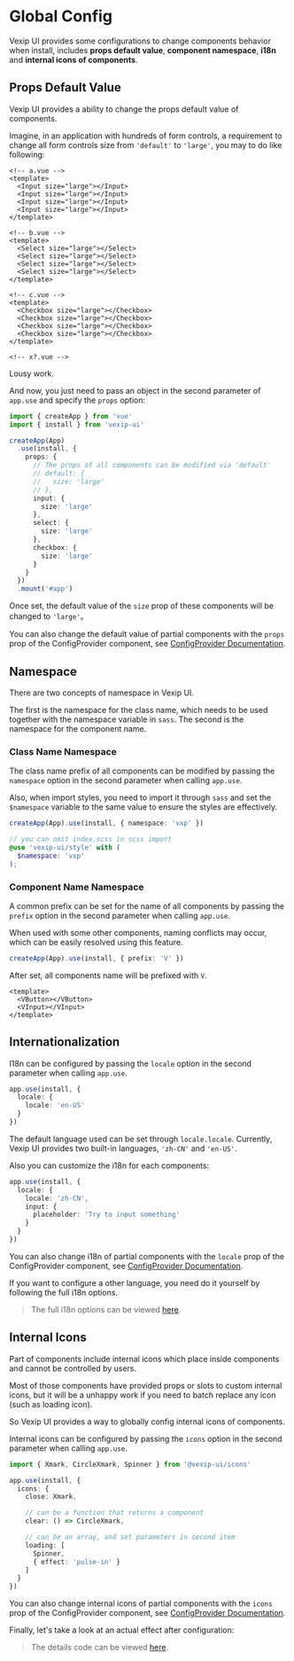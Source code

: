 # Global Config

Vexip UI provides some configurations to change components behavior when install, includes **props default value**, **component namespace**, **i18n** and **internal icons of components**.

## Props Default Value

Vexip UI provides a ability to change the props default value of components.

Imagine, in an application with hundreds of form controls, a requirement to change all form controls size from `'default'` to `'large'`, you may to do like following:

```vue
<!-- a.vue -->
<template>
  <Input size="large"></Input>
  <Input size="large"></Input>
  <Input size="large"></Input>
  <Input size="large"></Input>
</template>

<!-- b.vue -->
<template>
  <Select size="large"></Select>
  <Select size="large"></Select>
  <Select size="large"></Select>
  <Select size="large"></Select>
</template>

<!-- c.vue -->
<template>
  <Checkbox size="large"></Checkbox>
  <Checkbox size="large"></Checkbox>
  <Checkbox size="large"></Checkbox>
  <Checkbox size="large"></Checkbox>
</template>

<!-- x?.vue -->
```

Lousy work.

And now, you just need to pass an object in the second parameter of `app.use` and specify the `props` option:

```ts
import { createApp } from 'vue'
import { install } from 'vexip-ui'

createApp(App)
  .use(install, {
    props: {
      // The props of all components can be modified via 'default'
      // default: {
      //   size: 'large'
      // },
      input: {
        size: 'large'
      },
      select: {
        size: 'large'
      },
      checkbox: {
        size: 'large'
      }
    }
  })
  .mount('#app')
```

Once set, the default value of the `size` prop of these components will be changed to `'large'`。

You can also change the default value of partial components with the `props` prop of the ConfigProvider component, see [ConfigProvider Documentation](/en-US/components/config-provider).

## Namespace

There are two concepts of namespace in Vexip UI.

The first is the namespace for the class name, which needs to be used together with the namespace variable in `sass`. The second is the namespace for the component name.

### Class Name Namespace

The class name prefix of all components can be modified by passing the `namespace` option in the second parameter when calling `app.use`.

Also, when import styles, you need to import it through `sass` and set the `$namespace` variable to the same value to ensure the styles are effectively.

```ts
createApp(App).use(install, { namespace: 'vxp' })
```

```scss
// you can omit index.scss in scss import
@use 'vexip-ui/style' with (
  $namespace: 'vxp'
);
```

### Component Name Namespace

A common prefix can be set for the name of all components by passing the `prefix` option in the second parameter when calling `app.use`.

When used with some other components, naming conflicts may occur, which can be easily resolved using this feature.

```ts
createApp(App).use(install, { prefix: 'V' })
```

After set, all components name will be prefixed with `V`.

```vue
<template>
  <VButton></VButton>
  <VInput></VInput>
</template>
```

## Internationalization

I18n can be configured by passing the `locale` option in the second parameter when calling `app.use`.

```ts
app.use(install, {
  locale: {
    locale: 'en-US'
  }
})
```

The default language used can be set through `locale.locale`. Currently, Vexip UI provides two built-in languages, `'zh-CN'` and `'en-US'`.

Also you can customize the i18n for each components:

```ts
app.use(install, {
  locale: {
    locale: 'zh-CN',
    input: {
      placeholder: 'Try to input something'
    }
  }
})
```

You can also change i18n of partial components with the `locale` prop of the ConfigProvider component, see [ConfigProvider Documentation](/en-US/components/config-provider).

If you want to configure a other language, you need do it yourself by following the full i18n options.

> The full i18n options can be viewed [here](https://github.com/vexip-ui/vexip-ui/blob/main/common/config/src/locale/helper.ts).

## Internal Icons

Part of components include internal icons which place inside components and cannot be controlled by users.

Most of those components have provided props or slots to custom internal icons, but it will be a unhappy work if you need to batch replace any icon (such as loading icon).

So Vexip UI provides a way to globally config internal icons of components.

Internal icons can be configured by passing the `icons` option in the second parameter when calling `app.use`.

```ts
import { Xmark, CircleXmark, Spinner } from '@vexip-ui/icons'

app.use(install, {
  icons: {
    close: Xmark,

    // can be a function that returns a component
    clear: () => CircleXmark,

    // can be an array, and set parameters in second item
    loading: [
      Spinner,
      { effect: 'pulse-in' }
    ]
  }
})
```

You can also change internal icons of partial components with the `icons` prop of the ConfigProvider component, see [ConfigProvider Documentation](/en-US/components/config-provider).

Finally, let's take a look at an actual effect after configuration:

<IconDemo></IconDemo>

> The details code can be viewed [here](https://github.com/vexip-ui/vexip-ui/blob/main/docs/common/icon-demo).
